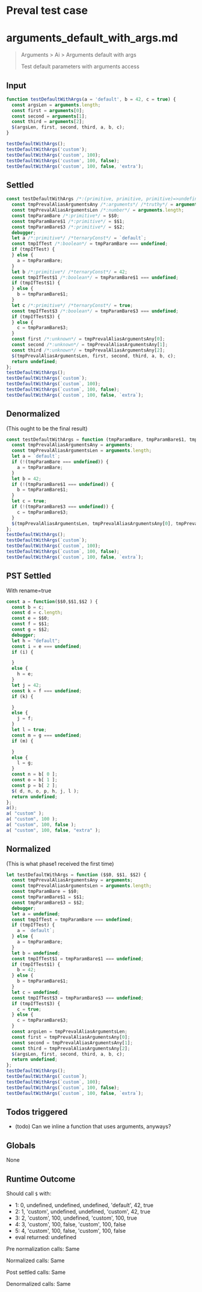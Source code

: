 # Preval test case

# arguments_default_with_args.md

> Arguments > Ai > Arguments default with args
>
> Test default parameters with arguments access

## Input

`````js filename=intro
function testDefaultWithArgs(a = 'default', b = 42, c = true) {
  const argsLen = arguments.length;
  const first = arguments[0];
  const second = arguments[1];
  const third = arguments[2];
  $(argsLen, first, second, third, a, b, c);
}

testDefaultWithArgs();
testDefaultWithArgs('custom');
testDefaultWithArgs('custom', 100);
testDefaultWithArgs('custom', 100, false);
testDefaultWithArgs('custom', 100, false, 'extra');
`````


## Settled


`````js filename=intro
const testDefaultWithArgs /*:(primitive, primitive, primitive)=>undefined*/ = function ($$0, $$1, $$2 /*uses arguments*/) {
  const tmpPrevalAliasArgumentsAny /*:arguments*/ /*truthy*/ = arguments;
  const tmpPrevalAliasArgumentsLen /*:number*/ = arguments.length;
  const tmpParamBare /*:primitive*/ = $$0;
  const tmpParamBare$1 /*:primitive*/ = $$1;
  const tmpParamBare$3 /*:primitive*/ = $$2;
  debugger;
  let a /*:primitive*/ /*ternaryConst*/ = `default`;
  const tmpIfTest /*:boolean*/ = tmpParamBare === undefined;
  if (tmpIfTest) {
  } else {
    a = tmpParamBare;
  }
  let b /*:primitive*/ /*ternaryConst*/ = 42;
  const tmpIfTest$1 /*:boolean*/ = tmpParamBare$1 === undefined;
  if (tmpIfTest$1) {
  } else {
    b = tmpParamBare$1;
  }
  let c /*:primitive*/ /*ternaryConst*/ = true;
  const tmpIfTest$3 /*:boolean*/ = tmpParamBare$3 === undefined;
  if (tmpIfTest$3) {
  } else {
    c = tmpParamBare$3;
  }
  const first /*:unknown*/ = tmpPrevalAliasArgumentsAny[0];
  const second /*:unknown*/ = tmpPrevalAliasArgumentsAny[1];
  const third /*:unknown*/ = tmpPrevalAliasArgumentsAny[2];
  $(tmpPrevalAliasArgumentsLen, first, second, third, a, b, c);
  return undefined;
};
testDefaultWithArgs();
testDefaultWithArgs(`custom`);
testDefaultWithArgs(`custom`, 100);
testDefaultWithArgs(`custom`, 100, false);
testDefaultWithArgs(`custom`, 100, false, `extra`);
`````


## Denormalized
(This ought to be the final result)

`````js filename=intro
const testDefaultWithArgs = function (tmpParamBare, tmpParamBare$1, tmpParamBare$3) {
  const tmpPrevalAliasArgumentsAny = arguments;
  const tmpPrevalAliasArgumentsLen = arguments.length;
  let a = `default`;
  if (!(tmpParamBare === undefined)) {
    a = tmpParamBare;
  }
  let b = 42;
  if (!(tmpParamBare$1 === undefined)) {
    b = tmpParamBare$1;
  }
  let c = true;
  if (!(tmpParamBare$3 === undefined)) {
    c = tmpParamBare$3;
  }
  $(tmpPrevalAliasArgumentsLen, tmpPrevalAliasArgumentsAny[0], tmpPrevalAliasArgumentsAny[1], tmpPrevalAliasArgumentsAny[2], a, b, c);
};
testDefaultWithArgs();
testDefaultWithArgs(`custom`);
testDefaultWithArgs(`custom`, 100);
testDefaultWithArgs(`custom`, 100, false);
testDefaultWithArgs(`custom`, 100, false, `extra`);
`````


## PST Settled
With rename=true

`````js filename=intro
const a = function($$0,$$1,$$2 ) {
  const b = c;
  const d = c.length;
  const e = $$0;
  const f = $$1;
  const g = $$2;
  debugger;
  let h = "default";
  const i = e === undefined;
  if (i) {

  }
  else {
    h = e;
  }
  let j = 42;
  const k = f === undefined;
  if (k) {

  }
  else {
    j = f;
  }
  let l = true;
  const m = g === undefined;
  if (m) {

  }
  else {
    l = g;
  }
  const n = b[ 0 ];
  const o = b[ 1 ];
  const p = b[ 2 ];
  $( d, n, o, p, h, j, l );
  return undefined;
};
a();
a( "custom" );
a( "custom", 100 );
a( "custom", 100, false );
a( "custom", 100, false, "extra" );
`````


## Normalized
(This is what phase1 received the first time)

`````js filename=intro
let testDefaultWithArgs = function ($$0, $$1, $$2) {
  const tmpPrevalAliasArgumentsAny = arguments;
  const tmpPrevalAliasArgumentsLen = arguments.length;
  const tmpParamBare = $$0;
  const tmpParamBare$1 = $$1;
  const tmpParamBare$3 = $$2;
  debugger;
  let a = undefined;
  const tmpIfTest = tmpParamBare === undefined;
  if (tmpIfTest) {
    a = `default`;
  } else {
    a = tmpParamBare;
  }
  let b = undefined;
  const tmpIfTest$1 = tmpParamBare$1 === undefined;
  if (tmpIfTest$1) {
    b = 42;
  } else {
    b = tmpParamBare$1;
  }
  let c = undefined;
  const tmpIfTest$3 = tmpParamBare$3 === undefined;
  if (tmpIfTest$3) {
    c = true;
  } else {
    c = tmpParamBare$3;
  }
  const argsLen = tmpPrevalAliasArgumentsLen;
  const first = tmpPrevalAliasArgumentsAny[0];
  const second = tmpPrevalAliasArgumentsAny[1];
  const third = tmpPrevalAliasArgumentsAny[2];
  $(argsLen, first, second, third, a, b, c);
  return undefined;
};
testDefaultWithArgs();
testDefaultWithArgs(`custom`);
testDefaultWithArgs(`custom`, 100);
testDefaultWithArgs(`custom`, 100, false);
testDefaultWithArgs(`custom`, 100, false, `extra`);
`````


## Todos triggered


- (todo) Can we inline a function that uses arguments, anyways?


## Globals


None


## Runtime Outcome


Should call `$` with:
 - 1: 0, undefined, undefined, undefined, 'default', 42, true
 - 2: 1, 'custom', undefined, undefined, 'custom', 42, true
 - 3: 2, 'custom', 100, undefined, 'custom', 100, true
 - 4: 3, 'custom', 100, false, 'custom', 100, false
 - 5: 4, 'custom', 100, false, 'custom', 100, false
 - eval returned: undefined

Pre normalization calls: Same

Normalized calls: Same

Post settled calls: Same

Denormalized calls: Same
